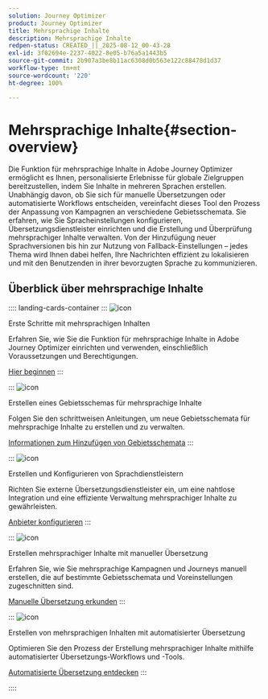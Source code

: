 ```yaml
---
solution: Journey Optimizer
product: Journey Optimizer
title: Mehrsprachige Inhalte
description: Mehrsprachige Inhalte
redpen-status: CREATED_||_2025-08-12_00-43-28
exl-id: 3f02694e-2237-4022-8e05-b76a5a1443b5
source-git-commit: 2b907a3be8b11ac6308d0b563e122c88478d1d37
workflow-type: tm+mt
source-wordcount: '220'
ht-degree: 100%

---
```


# Mehrsprachige Inhalte{#section-overview}

Die Funktion für mehrsprachige Inhalte in Adobe Journey Optimizer ermöglicht es Ihnen, personalisierte Erlebnisse für globale Zielgruppen bereitzustellen, indem Sie Inhalte in mehreren Sprachen erstellen. Unabhängig davon, ob Sie sich für manuelle Übersetzungen oder automatisierte Workflows entscheiden, vereinfacht dieses Tool den Prozess der Anpassung von Kampagnen an verschiedene Gebietsschemata. Sie erfahren, wie Sie Spracheinstellungen konfigurieren, Übersetzungsdienstleister einrichten und die Erstellung und Überprüfung mehrsprachiger Inhalte verwalten. Von der Hinzufügung neuer Sprachversionen bis hin zur Nutzung von Fallback-Einstellungen – jedes Thema wird Ihnen dabei helfen, Ihre Nachrichten effizient zu lokalisieren und mit den Benutzenden in ihrer bevorzugten Sprache zu kommunizieren.

## Überblick über mehrsprachige Inhalte

:::: landing-cards-container
:::
![icon](https://cdn.experienceleague.adobe.com/icons/circle-play.svg?lang=de)

Erste Schritte mit mehrsprachigen Inhalten

Erfahren Sie, wie Sie die Funktion für mehrsprachige Inhalte in Adobe Journey Optimizer einrichten und verwenden, einschließlich Voraussetzungen und Berechtigungen.

[Hier beginnen](../using/content-management/multilingual-gs.md)
:::

:::
![icon](https://cdn.experienceleague.adobe.com/icons/list-check.svg?lang=de)

Erstellen eines Gebietsschemas für mehrsprachige Inhalte

Folgen Sie den schrittweisen Anleitungen, um neue Gebietsschemata für mehrsprachige Inhalte zu erstellen und zu verwalten.

[Informationen zum Hinzufügen von Gebietsschemata](../using/content-management/multilingual-locale.md)
:::

:::
![icon](https://cdn.experienceleague.adobe.com/icons/gear.svg?lang=de)

Erstellen und Konfigurieren von Sprachdienstleistern

Richten Sie externe Übersetzungsdienstleister ein, um eine nahtlose Integration und eine effiziente Verwaltung mehrsprachiger Inhalte zu gewährleisten.

[Anbieter konfigurieren](../using/content-management/multilingual-provider.md)
:::

:::
![icon](https://cdn.experienceleague.adobe.com/icons/bullseye.svg?lang=de)

Erstellen mehrsprachiger Inhalte mit manueller Übersetzung

Erfahren Sie, wie Sie mehrsprachige Kampagnen und Journeys manuell erstellen, die auf bestimmte Gebietsschemata und Voreinstellungen zugeschnitten sind.

[Manuelle Übersetzung erkunden](../using/content-management/multilingual-manual.md)
:::

:::
![icon](https://cdn.experienceleague.adobe.com/icons/puzzle-piece.svg?lang=de)

Erstellen von mehrsprachigen Inhalten mit automatisierter Übersetzung

Optimieren Sie den Prozess der Erstellung mehrsprachiger Inhalte mithilfe automatisierter Übersetzungs-Workflows und -Tools.

[Automatisierte Übersetzung entdecken](../using/content-management/multilingual-automated.md)
:::

::::
